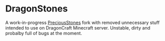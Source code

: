 DragonStones
==========

A work-in-progress [PreciousStones](https://github.com/elBukkit/PreciousStones) fork with removed unnecessary stuff intended to use on DragonCraft Minecraft server. Unstable, dirty and probalby full of bugs at the moment.


